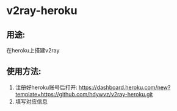 # v2ray-heroku
## 用途: 
在heroku上搭建v2ray
## 使用方法:
1. 注册好heroku账号后打开: https://dashboard.heroku.com/new?template=https://github.com/hdywvz/v2ray-heroku.git
2. 填写对应信息
